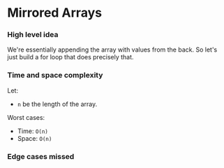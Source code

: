 # Mirrored Arrays

### High level idea

We're essentially appending the array with values from the back.  So let's just build a for loop that does precisely that.  

### Time and space complexity

Let: <br>

- `n` be the length of the array.  <br>

Worst cases: <br>

- Time: `O(n)` <br>
- Space: `O(n)`

### Edge cases missed

